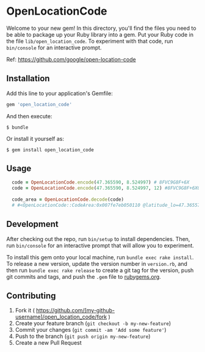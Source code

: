 # OpenLocationCode

Welcome to your new gem! In this directory, you'll find the files you need to be able to package up your Ruby library into a gem. Put your Ruby code in the file `lib/open_location_code`. To experiment with that code, run `bin/console` for an interactive prompt.

Ref:  https://github.com/google/open-location-code


## Installation

Add this line to your application's Gemfile:

```ruby
gem 'open_location_code'
```

And then execute:

    $ bundle

Or install it yourself as:

    $ gem install open_location_code

## Usage

```ruby
  code = OpenLocationCode.encode(47.365590, 8.524997) # 8FVC9G8F+6X
  code = OpenLocationCode.encode(47.365590, 8.524997, 12) #8FVC9G8F+6XQH
 
  code_area = OpenLocationCode.decode(code)
  # #<OpenLocationCode::CodeArea:0x007fe7eb050110 @latitude_lo=47.36557499999997, @longitude_lo=8.524968750000008, @latitude_hi=47.36557499999997, @longitude_hi=8.52500000000001, @code_length=12, @latitude_center=47.36557499999997, @longitude_center=8.52498437500001>
```

## Development

After checking out the repo, run `bin/setup` to install dependencies. Then, run `bin/console` for an interactive prompt that will allow you to experiment.

To install this gem onto your local machine, run `bundle exec rake install`. To release a new version, update the version number in `version.rb`, and then run `bundle exec rake release` to create a git tag for the version, push git commits and tags, and push the `.gem` file to [rubygems.org](https://rubygems.org).

## Contributing

1. Fork it ( https://github.com/[my-github-username]/open_location_code/fork )
2. Create your feature branch (`git checkout -b my-new-feature`)
3. Commit your changes (`git commit -am 'Add some feature'`)
4. Push to the branch (`git push origin my-new-feature`)
5. Create a new Pull Request
